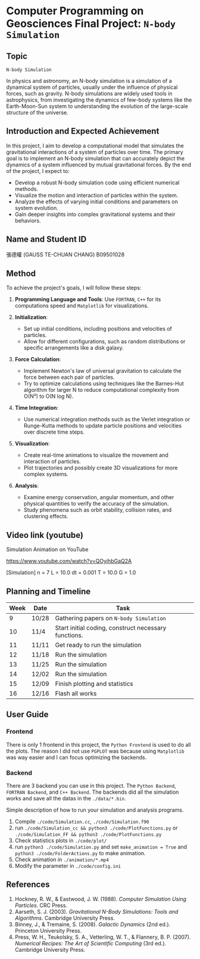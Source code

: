 # Computer Programming on Geosciences Final Project: `N-body Simulation`


## Topic
`N-body Simulation`

In physics and astronomy, an N-body simulation is a simulation of a dynamical system of particles, usually under the influence of physical forces, such as gravity. N-body simulations are widely used tools in astrophysics, from investigating the dynamics of few-body systems like the Earth-Moon-Sun system to understanding the evolution of the large-scale structure of the universe.


## Introduction and Expected Achievement
In this project, I aim to develop a computational model that simulates the gravitational interactions of a system of particles over time. The primary goal is to implement an N-body simulation that can accurately depict the dynamics of a system influenced by mutual gravitational forces. By the end of the project, I expect to:

- Develop a robust N-body simulation code using efficient numerical methods.
- Visualize the motion and interaction of particles within the system.
- Analyze the effects of varying initial conditions and parameters on system evolution.
- Gain deeper insights into complex gravitational systems and their behaviors.


## Name and Student ID
張德權 (GAUSS TE-CHUAN CHANG) B09501028


## Method
To achieve the project's goals, I will follow these steps:

1. **Programming Language and Tools**: Use `FORTRAN`, `C++` for its computations speed and `Matplotlib` for visualizations.

2. **Initialization**:
   - Set up initial conditions, including positions and velocities of particles.
   - Allow for different configurations, such as random distributions or specific arrangements like a disk galaxy.

3. **Force Calculation**:
   - Implement Newton's law of universal gravitation to calculate the force between each pair of particles.
   - Try to optimize calculations using techniques like the Barnes-Hut algorithm for larger N to reduce computational complexity from O(N²) to O(N log N).

4. **Time Integration**:
   - Use numerical integration methods such as the Verlet integration or Runge-Kutta methods to update particle positions and velocities over discrete time steps.

5. **Visualization**:
   - Create real-time animations to visualize the movement and interaction of particles.
   - Plot trajectories and possibly create 3D visualizations for more complex systems.

6. **Analysis**:
   - Examine energy conservation, angular momentum, and other physical quantities to verify the accuracy of the simulation.
   - Study phenomena such as orbit stability, collision rates, and clustering effects.


## Video link (youtube)

Simulation Animation on YouTube

https://www.youtube.com/watch?v=QOyjhbGaQ2A

[Simulation]
n = 7
L = 10.0
dt = 0.001
T = 10.0
G = 1.0

<!-- You are required to record a 3-min preview video to be available on 12/9 -->

## Planning and Timeline

| Week | Date   | Task                                                 |
| ---- | ------ | ---------------------------------------------------- |
| 9    | 10/28  | Gathering papers on `N-body Simulation`              |
| 10   | 11/4   | Start initial coding, construct necessary functions. |
| 11   | 11/11  | Get ready to run the simulation                      |
| 12   | 11/18  | Run the simulation                                   |
| 13   | 11/25  | Run the simulation                                   |
| 14   | 12/02  | Run the simulation                                   |
| 15   | 12/09  | Finish plotting and statistics                       |
| 16   | 12/16  | Flash all works                                      |

## User Guide

### Frontend

There is only 1 frontend in this project, the `Python Frontend` is used to do all the plots. The reason I did not use `PGPLOT` was because using `Matplotlib` was way easier and I can focus optimizing the backends.

### Backend

There are 3 backend you can use in this project. The `Python Backend`, `FORTRAN Backend`, and `C++ Backend`. The backends did all the simulation works and save all the datas in the `./data/*.bin`.

Simple description of how to run your simulation and analysis programs.

1. Compile `./code/Simulation.cc`, `./code/Simulation.f90`
2. run `./code/Simulation_cc && python3 ./code/PlotFunctions.py` or `./code/Simulation_FF && python3 ./code/PlotFunctions.py`
3. Check statistics plots in `./code/plot/`
4. run `python3 ./code/Simulation.py` and set `make_animation = True` and `python3 ./code/FolderActions.py` to make animation.
5. Check animation in `./animation/*.mp4`
6. Modify the parameter in `./code/config.ini`


## References

1. Hockney, R. W., & Eastwood, J. W. (1988). *Computer Simulation Using Particles*. CRC Press.
2. Aarseth, S. J. (2003). *Gravitational N-Body Simulations: Tools and Algorithms*. Cambridge University Press.
3. Binney, J., & Tremaine, S. (2008). *Galactic Dynamics* (2nd ed.). Princeton University Press.
4. Press, W. H., Teukolsky, S. A., Vetterling, W. T., & Flannery, B. P. (2007). *Numerical Recipes: The Art of Scientific Computing* (3rd ed.). Cambridge University Press.